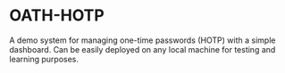 # OATH-HOTP
A demo system for managing one-time passwords (HOTP) with a simple dashboard. Can be easily deployed on any local machine for testing and learning purposes.

